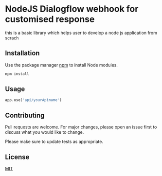 # NodeJS Dialogflow webhook for customised response

this is a basic library which helps user to develop a node js application from scrach
## Installation

Use the package manager [npm](https://www.npmjs.com/get-npm) to install Node modules.

```bash
npm install 
```

## Usage

```python
app.use('api/yourApiname')
```

## Contributing
Pull requests are welcome. For major changes, please open an issue first to discuss what you would like to change.

Please make sure to update tests as appropriate.

## License
[MIT](https://choosealicense.com/licenses/mit/)